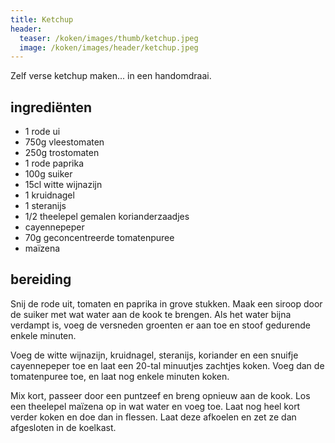 ```yaml
---
title: Ketchup
header:
  teaser: /koken/images/thumb/ketchup.jpeg
  image: /koken/images/header/ketchup.jpeg
---
```


Zelf verse ketchup maken... in een handomdraai.

## ingrediënten

* 1 rode ui
* 750g vleestomaten
* 250g trostomaten
* 1 rode paprika
* 100g suiker
* 15cl witte wijnazijn
* 1 kruidnagel
* 1 steranijs
* 1/2 theelepel gemalen korianderzaadjes
* cayennepeper
* 70g geconcentreerde tomatenpuree
* maïzena

## bereiding

Snij de rode uit, tomaten en paprika in grove stukken. Maak een siroop door de suiker met wat water aan de kook te brengen. Als het water bijna verdampt is, voeg de versneden groenten er aan toe en stoof gedurende enkele minuten.

Voeg de witte wijnazijn, kruidnagel, steranijs, koriander en een snuifje cayennepeper toe en laat een 20-tal minuutjes zachtjes koken. Voeg dan de tomatenpuree toe, en laat nog enkele minuten koken.

Mix kort, passeer door een puntzeef en breng opnieuw aan de kook. Los een theelepel maïzena op in wat water en voeg toe. Laat nog heel kort verder koken en doe dan in flessen. Laat deze afkoelen en zet ze dan afgesloten in de koelkast.


